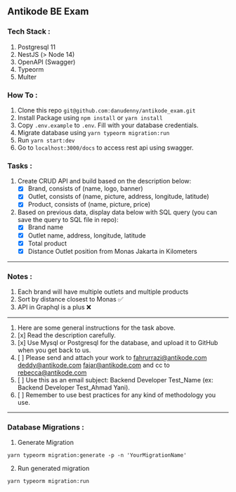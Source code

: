 ## Antikode BE Exam

### Tech Stack :

1. Postgresql 11
2. NestJS (> Node 14)
3. OpenAPI (Swagger)
4. Typeorm
5. Multer

### How To :

1. Clone this repo `git@github.com:danudenny/antikode_exam.git`
2. Install Package using `npm install` or `yarn install`
3. Copy `.env.example` to `.env`. Fill with your database credentials.
4. Migrate database using `yarn typeorm migration:run`
5. Run `yarn start:dev`
6. Go to `localhost:3000/docs` to access rest api using swagger.

### Tasks :

1. Create CRUD API and build based on the description below:
    - [x] Brand, consists of (name, logo, banner)
    - [x] Outlet, consists of (name, picture, address, longitude, latitude)
    - [x] Product, consists of (name, picture, price)
2. Based on previous data, display data below with SQL query (you can save the query to SQL file in repo):
    - [x] Brand name
    - [x] Outlet name, address, longitude, latitude
    - [x] Total product
    - [x] Distance Outlet position from Monas Jakarta in Kilometers

---

### Notes :

1. Each brand will have multiple outlets and multiple products
2. Sort by distance closest to Monas :white_check_mark:
3. API in Graphql is a plus :x:

---

1. Here are some general instructions for the task above.
2. [x] Read the description carefully.
3. [x] Use Mysql or Postgresql for the database, and upload it to GitHub when you get back to us.
4. [ ] Please send and attach your work to fahrurrazi@antikode.com deddy@antikode.com fajar@antikode.com and cc to
   rebecca@antikode.com
5. [ ] Use this as an email subject: Backend Developer Test_Name (ex: Backend Developer Test_Ahmad Yani).
6. [ ] Remember to use best practices for any kind of methodology you use.

---

### Database Migrations :

1. Generate Migration

```shell
yarn typeorm migration:generate -p -n 'YourMigrationName'
```

2. Run generated migration

```shell
yarn typeorm migration:run
```
